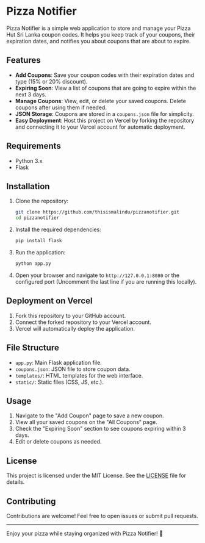 # Pizza Notifier

Pizza Notifier is a simple web application to store and manage your Pizza Hut Sri Lanka coupon codes. It helps you keep track of your coupons, their expiration dates, and notifies you about coupons that are about to expire.

## Features

- **Add Coupons**: Save your coupon codes with their expiration dates and type (15% or 20% discount).
- **Expiring Soon**: View a list of coupons that are going to expire within the next 3 days.
- **Manage Coupons**: View, edit, or delete your saved coupons. Delete coupons after using them if needed.
- **JSON Storage**: Coupons are stored in a `coupons.json` file for simplicity.
- **Easy Deployment**: Host this project on Vercel by forking the repository and connecting it to your Vercel account for automatic deployment.

## Requirements

- Python 3.x
- Flask

## Installation

1. Clone the repository:
    ```bash
    git clone https://github.com/thisismalindu/pizzanotifier.git
    cd pizzanotifier
    ```

2. Install the required dependencies:
    ```bash
    pip install flask
    ```

3. Run the application:
    ```bash
    python app.py
    ```

4. Open your browser and navigate to `http://127.0.0.1:8080` or the configured port (Uncomment the last line if you are running this locally).

## Deployment on Vercel

1. Fork this repository to your GitHub account.
2. Connect the forked repository to your Vercel account.
3. Vercel will automatically deploy the application.

## File Structure

- `app.py`: Main Flask application file.
- `coupons.json`: JSON file to store coupon data.
- `templates/`: HTML templates for the web interface.
- `static/`: Static files (CSS, JS, etc.).

## Usage

1. Navigate to the "Add Coupon" page to save a new coupon.
2. View all your saved coupons on the "All Coupons" page.
3. Check the "Expiring Soon" section to see coupons expiring within 3 days.
4. Edit or delete coupons as needed.

## License

This project is licensed under the MIT License. See the [LICENSE](LICENSE) file for details.

## Contributing

Contributions are welcome! Feel free to open issues or submit pull requests.

---

Enjoy your pizza while staying organized with Pizza Notifier! 🍕  

